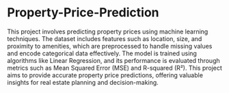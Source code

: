 # Property-Price-Prediction
This project involves predicting property prices using machine learning techniques. The dataset includes features such as location, size, and proximity to amenities, which are preprocessed to handle missing values and encode categorical data effectively. The model is trained using algorithms like Linear Regression, and its performance is evaluated through metrics such as Mean Squared Error (MSE) and R-squared (R²). This project aims to provide accurate property price predictions, offering valuable insights for real estate planning and decision-making.
